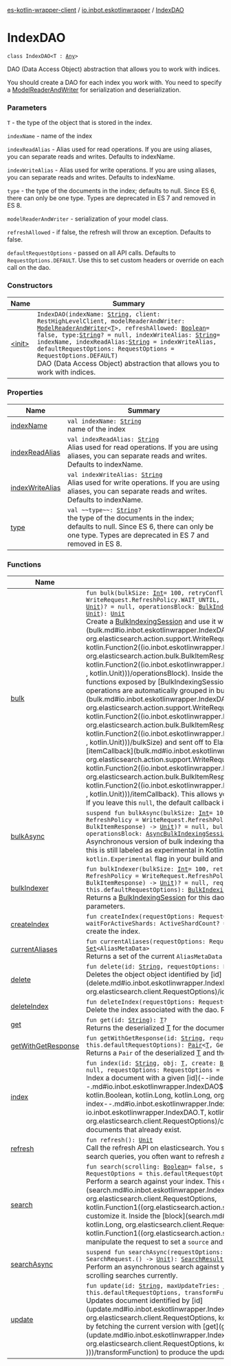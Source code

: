 [es-kotlin-wrapper-client](../../index.md) / [io.inbot.eskotlinwrapper](../index.md) / [IndexDAO](./index.md)

# IndexDAO

`class IndexDAO<T : `[`Any`](https://kotlinlang.org/api/latest/jvm/stdlib/kotlin/-any/index.html)`>`

DAO (Data Access Object) abstraction that allows you to work with indices.

You should create a DAO for each index you work with. You need to specify a [ModelReaderAndWriter](../-model-reader-and-writer/index.md) for serialization and deserialization.

### Parameters

`T` - the type of the object that is stored in the index.

`indexName` - name of the index

`indexReadAlias` - Alias used for read operations. If you are using aliases, you can separate reads and writes. Defaults to indexName.

`indexWriteAlias` - Alias used for write operations. If you are using aliases, you can separate reads and writes. Defaults to indexName.

`type` - the type of the documents in the index; defaults to null. Since ES 6, there can only be one type. Types are deprecated in ES 7 and removed in ES 8.

`modelReaderAndWriter` - serialization of your model class.

`refreshAllowed` - if false, the refresh will throw an exception. Defaults to false.

`defaultRequestOptions` - passed on all API calls. Defaults to `RequestOptions.DEFAULT`. Use this to set custom headers or override on each call on the dao.

### Constructors

| Name | Summary |
|---|---|
| [&lt;init&gt;](-init-.md) | `IndexDAO(indexName: `[`String`](https://kotlinlang.org/api/latest/jvm/stdlib/kotlin/-string/index.html)`, client: RestHighLevelClient, modelReaderAndWriter: `[`ModelReaderAndWriter`](../-model-reader-and-writer/index.md)`<`[`T`](index.md#T)`>, refreshAllowed: `[`Boolean`](https://kotlinlang.org/api/latest/jvm/stdlib/kotlin/-boolean/index.html)` = false, type: `[`String`](https://kotlinlang.org/api/latest/jvm/stdlib/kotlin/-string/index.html)`? = null, indexWriteAlias: `[`String`](https://kotlinlang.org/api/latest/jvm/stdlib/kotlin/-string/index.html)` = indexName, indexReadAlias: `[`String`](https://kotlinlang.org/api/latest/jvm/stdlib/kotlin/-string/index.html)` = indexWriteAlias, defaultRequestOptions: RequestOptions = RequestOptions.DEFAULT)`<br>DAO (Data Access Object) abstraction that allows you to work with indices. |

### Properties

| Name | Summary |
|---|---|
| [indexName](index-name.md) | `val indexName: `[`String`](https://kotlinlang.org/api/latest/jvm/stdlib/kotlin/-string/index.html)<br>name of the index |
| [indexReadAlias](index-read-alias.md) | `val indexReadAlias: `[`String`](https://kotlinlang.org/api/latest/jvm/stdlib/kotlin/-string/index.html)<br>Alias used for read operations. If you are using aliases, you can separate reads and writes. Defaults to indexName. |
| [indexWriteAlias](index-write-alias.md) | `val indexWriteAlias: `[`String`](https://kotlinlang.org/api/latest/jvm/stdlib/kotlin/-string/index.html)<br>Alias used for write operations. If you are using aliases, you can separate reads and writes. Defaults to indexName. |
| [type](type.md) | `val ~~type~~: `[`String`](https://kotlinlang.org/api/latest/jvm/stdlib/kotlin/-string/index.html)`?`<br>the type of the documents in the index; defaults to null. Since ES 6, there can only be one type. Types are deprecated in ES 7 and removed in ES 8. |

### Functions

| Name | Summary |
|---|---|
| [bulk](bulk.md) | `fun bulk(bulkSize: `[`Int`](https://kotlinlang.org/api/latest/jvm/stdlib/kotlin/-int/index.html)` = 100, retryConflictingUpdates: `[`Int`](https://kotlinlang.org/api/latest/jvm/stdlib/kotlin/-int/index.html)` = 0, refreshPolicy: RefreshPolicy = WriteRequest.RefreshPolicy.WAIT_UNTIL, itemCallback: ((`[`BulkOperation`](../-bulk-operation/index.md)`<`[`T`](index.md#T)`>, BulkItemResponse) -> `[`Unit`](https://kotlinlang.org/api/latest/jvm/stdlib/kotlin/-unit/index.html)`)? = null, operationsBlock: `[`BulkIndexingSession`](../-bulk-indexing-session/index.md)`<`[`T`](index.md#T)`>.(session: `[`BulkIndexingSession`](../-bulk-indexing-session/index.md)`<`[`T`](index.md#T)`>) -> `[`Unit`](https://kotlinlang.org/api/latest/jvm/stdlib/kotlin/-unit/index.html)`): `[`Unit`](https://kotlinlang.org/api/latest/jvm/stdlib/kotlin/-unit/index.html)<br>Create a [BulkIndexingSession](../-bulk-indexing-session/index.md) and use it with the [operationsBlock](bulk.md#io.inbot.eskotlinwrapper.IndexDAO$bulk(kotlin.Int, kotlin.Int, org.elasticsearch.action.support.WriteRequest.RefreshPolicy, kotlin.Function2((io.inbot.eskotlinwrapper.BulkOperation((io.inbot.eskotlinwrapper.IndexDAO.T)), org.elasticsearch.action.bulk.BulkItemResponse, kotlin.Unit)), kotlin.Function2((io.inbot.eskotlinwrapper.BulkIndexingSession((io.inbot.eskotlinwrapper.IndexDAO.T)), , kotlin.Unit)))/operationsBlock). Inside the block you can call operations like `index` and other functions exposed by [BulkIndexingSession](../-bulk-indexing-session/index.md). The resulting bulk operations are automatically grouped in bulk requests of size [bulkSize](bulk.md#io.inbot.eskotlinwrapper.IndexDAO$bulk(kotlin.Int, kotlin.Int, org.elasticsearch.action.support.WriteRequest.RefreshPolicy, kotlin.Function2((io.inbot.eskotlinwrapper.BulkOperation((io.inbot.eskotlinwrapper.IndexDAO.T)), org.elasticsearch.action.bulk.BulkItemResponse, kotlin.Unit)), kotlin.Function2((io.inbot.eskotlinwrapper.BulkIndexingSession((io.inbot.eskotlinwrapper.IndexDAO.T)), , kotlin.Unit)))/bulkSize) and sent off to Elasticsearch. For each operation there will be a call to the [itemCallback](bulk.md#io.inbot.eskotlinwrapper.IndexDAO$bulk(kotlin.Int, kotlin.Int, org.elasticsearch.action.support.WriteRequest.RefreshPolicy, kotlin.Function2((io.inbot.eskotlinwrapper.BulkOperation((io.inbot.eskotlinwrapper.IndexDAO.T)), org.elasticsearch.action.bulk.BulkItemResponse, kotlin.Unit)), kotlin.Function2((io.inbot.eskotlinwrapper.BulkIndexingSession((io.inbot.eskotlinwrapper.IndexDAO.T)), , kotlin.Unit)))/itemCallback). This allows you to keep track of failures, do logging, or implement retries. If you leave this `null`, the default callback implementation defined in [BulkIndexingSession](../-bulk-indexing-session/index.md) is used. |
| [bulkAsync](bulk-async.md) | `suspend fun bulkAsync(bulkSize: `[`Int`](https://kotlinlang.org/api/latest/jvm/stdlib/kotlin/-int/index.html)` = 100, retryConflictingUpdates: `[`Int`](https://kotlinlang.org/api/latest/jvm/stdlib/kotlin/-int/index.html)` = 0, refreshPolicy: RefreshPolicy = WriteRequest.RefreshPolicy.WAIT_UNTIL, itemCallback: ((`[`BulkOperation`](../-bulk-operation/index.md)`<`[`T`](index.md#T)`>, BulkItemResponse) -> `[`Unit`](https://kotlinlang.org/api/latest/jvm/stdlib/kotlin/-unit/index.html)`)? = null, bulkDispatcher: CoroutineDispatcher = Dispatchers.IO, operationsBlock: `[`AsyncBulkIndexingSession`](../-async-bulk-indexing-session/index.md)`<`[`T`](index.md#T)`>.() -> `[`Unit`](https://kotlinlang.org/api/latest/jvm/stdlib/kotlin/-unit/index.html)`): `[`Unit`](https://kotlinlang.org/api/latest/jvm/stdlib/kotlin/-unit/index.html)<br>Asynchronous version of bulk indexing that uses Co-routines, Flow, and Channel internally. Some of this is still labeled as experimental in Kotlin and may change. Using this will require setting the `kotlin.Experimental` flag in your build and also at runtime. |
| [bulkIndexer](bulk-indexer.md) | `fun bulkIndexer(bulkSize: `[`Int`](https://kotlinlang.org/api/latest/jvm/stdlib/kotlin/-int/index.html)` = 100, retryConflictingUpdates: `[`Int`](https://kotlinlang.org/api/latest/jvm/stdlib/kotlin/-int/index.html)` = 0, refreshPolicy: RefreshPolicy = WriteRequest.RefreshPolicy.WAIT_UNTIL, itemCallback: ((`[`BulkOperation`](../-bulk-operation/index.md)`<`[`T`](index.md#T)`>, BulkItemResponse) -> `[`Unit`](https://kotlinlang.org/api/latest/jvm/stdlib/kotlin/-unit/index.html)`)? = null, requestOptions: RequestOptions = this.defaultRequestOptions): `[`BulkIndexingSession`](../-bulk-indexing-session/index.md)`<`[`T`](index.md#T)`>`<br>Returns a [BulkIndexingSession](../-bulk-indexing-session/index.md) for this dao. See [BulkIndexingSession](../-bulk-indexing-session/index.md) for the meaning of the other parameters. |
| [createIndex](create-index.md) | `fun createIndex(requestOptions: RequestOptions = this.defaultRequestOptions, waitForActiveShards: ActiveShardCount? = null, block: CreateIndexRequest.() -> `[`Unit`](https://kotlinlang.org/api/latest/jvm/stdlib/kotlin/-unit/index.html)`): `[`Unit`](https://kotlinlang.org/api/latest/jvm/stdlib/kotlin/-unit/index.html)<br>create the index. |
| [currentAliases](current-aliases.md) | `fun currentAliases(requestOptions: RequestOptions = this.defaultRequestOptions): `[`Set`](https://kotlinlang.org/api/latest/jvm/stdlib/kotlin.collections/-set/index.html)`<AliasMetaData>`<br>Returns a set of the current `AliasMetaData` associated with the `indexName`. |
| [delete](delete.md) | `fun delete(id: `[`String`](https://kotlinlang.org/api/latest/jvm/stdlib/kotlin/-string/index.html)`, requestOptions: RequestOptions = this.defaultRequestOptions): `[`Unit`](https://kotlinlang.org/api/latest/jvm/stdlib/kotlin/-unit/index.html)<br>Deletes the object object identified by [id](delete.md#io.inbot.eskotlinwrapper.IndexDAO$delete(kotlin.String, org.elasticsearch.client.RequestOptions)/id). |
| [deleteIndex](delete-index.md) | `fun deleteIndex(requestOptions: RequestOptions = this.defaultRequestOptions): `[`Boolean`](https://kotlinlang.org/api/latest/jvm/stdlib/kotlin/-boolean/index.html)<br>Delete the index associated with the dao. Returns true if successful or false if the index did not exist |
| [get](get.md) | `fun get(id: `[`String`](https://kotlinlang.org/api/latest/jvm/stdlib/kotlin/-string/index.html)`): `[`T`](index.md#T)`?`<br>Returns the deserialized [T](index.md#T) for the document identified by [id](get.md#io.inbot.eskotlinwrapper.IndexDAO$get(kotlin.String)/id). |
| [getWithGetResponse](get-with-get-response.md) | `fun getWithGetResponse(id: `[`String`](https://kotlinlang.org/api/latest/jvm/stdlib/kotlin/-string/index.html)`, requestOptions: RequestOptions = this.defaultRequestOptions): `[`Pair`](https://kotlinlang.org/api/latest/jvm/stdlib/kotlin/-pair/index.html)`<`[`T`](index.md#T)`, GetResponse>?`<br>Returns a `Pair` of the deserialized [T](index.md#T) and the `GetResponse` with all the relevant metadata. |
| [index](--index--.md) | `fun index(id: `[`String`](https://kotlinlang.org/api/latest/jvm/stdlib/kotlin/-string/index.html)`, obj: `[`T`](index.md#T)`, create: `[`Boolean`](https://kotlinlang.org/api/latest/jvm/stdlib/kotlin/-boolean/index.html)` = true, seqNo: `[`Long`](https://kotlinlang.org/api/latest/jvm/stdlib/kotlin/-long/index.html)`? = null, primaryTerm: `[`Long`](https://kotlinlang.org/api/latest/jvm/stdlib/kotlin/-long/index.html)`? = null, requestOptions: RequestOptions = this.defaultRequestOptions): `[`Unit`](https://kotlinlang.org/api/latest/jvm/stdlib/kotlin/-unit/index.html)<br>Index a document with a given [id](--index--.md#io.inbot.eskotlinwrapper.IndexDAO$index(kotlin.String, io.inbot.eskotlinwrapper.IndexDAO.T, kotlin.Boolean, kotlin.Long, kotlin.Long, org.elasticsearch.client.RequestOptions)/id). Set [create](--index--.md#io.inbot.eskotlinwrapper.IndexDAO$index(kotlin.String, io.inbot.eskotlinwrapper.IndexDAO.T, kotlin.Boolean, kotlin.Long, kotlin.Long, org.elasticsearch.client.RequestOptions)/create) to `false` for upserts. Otherwise it fails on creating documents that already exist. |
| [refresh](refresh.md) | `fun refresh(): `[`Unit`](https://kotlinlang.org/api/latest/jvm/stdlib/kotlin/-unit/index.html)<br>Call the refresh API on elasticsearch. You should not use this other than in tests. E.g. when testing search queries, you often want to refresh after indexing before calling search |
| [search](search.md) | `fun search(scrolling: `[`Boolean`](https://kotlinlang.org/api/latest/jvm/stdlib/kotlin/-boolean/index.html)` = false, scrollTtlInMinutes: `[`Long`](https://kotlinlang.org/api/latest/jvm/stdlib/kotlin/-long/index.html)` = 1, requestOptions: RequestOptions = this.defaultRequestOptions, block: SearchRequest.() -> `[`Unit`](https://kotlinlang.org/api/latest/jvm/stdlib/kotlin/-unit/index.html)`): `[`SearchResults`](../-search-results/index.md)`<`[`T`](index.md#T)`>`<br>Perform a search against your index. This creates a `SearchRequest` that is passed into the [block](search.md#io.inbot.eskotlinwrapper.IndexDAO$search(kotlin.Boolean, kotlin.Long, org.elasticsearch.client.RequestOptions, kotlin.Function1((org.elasticsearch.action.search.SearchRequest, kotlin.Unit)))/block) so you can customize it. Inside the [block](search.md#io.inbot.eskotlinwrapper.IndexDAO$search(kotlin.Boolean, kotlin.Long, org.elasticsearch.client.RequestOptions, kotlin.Function1((org.elasticsearch.action.search.SearchRequest, kotlin.Unit)))/block) you can manipulate the request to set a `source` and other parameters. |
| [searchAsync](search-async.md) | `suspend fun searchAsync(requestOptions: RequestOptions = this.defaultRequestOptions, block: SearchRequest.() -> `[`Unit`](https://kotlinlang.org/api/latest/jvm/stdlib/kotlin/-unit/index.html)`): `[`SearchResults`](../-search-results/index.md)`<`[`T`](index.md#T)`>`<br>Perform an asynchronous search against your index. Works similar to [search](search.md) but does not support scrolling searches currently. |
| [update](update.md) | `fun update(id: `[`String`](https://kotlinlang.org/api/latest/jvm/stdlib/kotlin/-string/index.html)`, maxUpdateTries: `[`Int`](https://kotlinlang.org/api/latest/jvm/stdlib/kotlin/-int/index.html)` = 2, requestOptions: RequestOptions = this.defaultRequestOptions, transformFunction: (`[`T`](index.md#T)`) -> `[`T`](index.md#T)`): `[`Unit`](https://kotlinlang.org/api/latest/jvm/stdlib/kotlin/-unit/index.html)<br>Updates document identified by [id](update.md#io.inbot.eskotlinwrapper.IndexDAO$update(kotlin.String, kotlin.Int, org.elasticsearch.client.RequestOptions, kotlin.Function1((io.inbot.eskotlinwrapper.IndexDAO.T, )))/id) by fetching the current version with [get](get.md) and then applying the [transformFunction](update.md#io.inbot.eskotlinwrapper.IndexDAO$update(kotlin.String, kotlin.Int, org.elasticsearch.client.RequestOptions, kotlin.Function1((io.inbot.eskotlinwrapper.IndexDAO.T, )))/transformFunction) to produce the updated version. |
